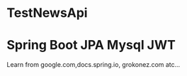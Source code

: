 # TestNewsApi 
# Spring Boot JPA Mysql JWT

Learn from google.com,docs.spring.io, grokonez.com atc...
